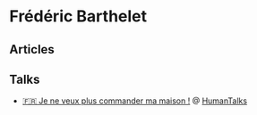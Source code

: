 # Frédéric Barthelet

## Articles

## Talks

- [🇫🇷 Je ne veux plus commander ma maison !](https://www.youtube.com/watch?v=QE-BuO4EjuM) @ [HumanTalks](https://humantalks.com)
